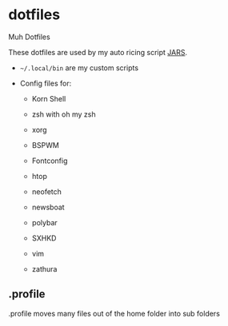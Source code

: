 # dotfiles

Muh Dotfiles

These dotfiles are used by my auto ricing script [JARS](https://gitlab.com/Jacob_McDonnell/jars).

- ```~/.local/bin``` are my custom scripts

- Config files for:
	- Korn Shell

	- zsh with oh my zsh

	- xorg

	- BSPWM

	- Fontconfig

	- htop

	- neofetch

	- newsboat

	- polybar

	- SXHKD

	- vim

	- zathura

## .profile

.profile moves many files out of the home folder into sub folders

